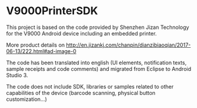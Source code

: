 # V9000PrinterSDK

This project is based on the code provided by Shenzhen Jizan Technology for the 
V9000 Android device including an embedded printer.

More product details on http://en.jizankj.com/chanpin/dianzibiaoqian/2017-06-13/222.html#ad-image-0

The code has been translated into english (UI elements, notification texts, sample receipts and code comments) 
and migrated from Eclipse to Android Studio 3.
 
The code does not include SDK, libraries or samples related to other capabilities of the device (barcode scanning, physical button customization...) 
